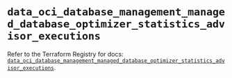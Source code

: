 # `data_oci_database_management_managed_database_optimizer_statistics_advisor_executions`

Refer to the Terraform Registry for docs: [`data_oci_database_management_managed_database_optimizer_statistics_advisor_executions`](https://registry.terraform.io/providers/hashicorp/oci/7.19.0/docs/data-sources/database_management_managed_database_optimizer_statistics_advisor_executions).

